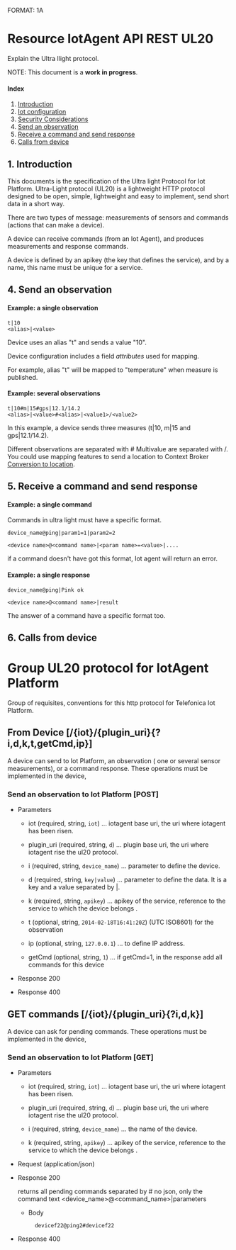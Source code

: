 FORMAT: 1A

# Resource IotAgent API REST UL20
Explain the Ultra llight protocol.

NOTE: This document is a **work in progress**.


#### Index
1. [Introduction](#def-introduction)
2. [Iot configuration](deploy.md#def-storage)
3. [Security Considerations](deploy.md#def-security)
4. [Send an observation](#def-observation)
5. [Receive a command and send response](#def-command)
6. [Calls from device](#def-API_ul20)

<a name="def-introduction"></a>
## 1. Introduction
This documents is the specification of the Ultra light Protocol for Iot Platform.
Ultra-Light protocol (UL20) is a lightweight HTTP protocol designed to be open, simple, lightweight and easy to implement, send short data in a short way.

There are two types of message: measurements of sensors and commands (actions that can make a device).

A device can receive commands (from an Iot Agent), and produces measurements and response commands.

A device is defined by an apikey (the key that defines the service),
and by a name, this name must be unique for a service.


<a name="def-observation"></a>
## 4. Send an observation

#### Example: a single observation

    t|10
    <alias>|<value>

Device uses an alias "t"  and sends a value "10".

Device configuration includes a field _attributes_ used for mapping.

For example, alias "t" will be mapped to "temperature" when measure is published.

#### Example: several observations

    t|10#m|15#gps|12.1/14.2
    <alias>|<value>#<alias>|<value1>/<value2>

In this example, a device sends three measures (t|10, m|15 and gps|12.1/14.2).

Different observations are separated with #
Multivalue are separated with /. You could use mapping features to send a location to Context Broker [Conversion to location](modules.md).


<a name="def-command"></a>
## 5. Receive a command and send response

#### Example: a single command

Commands in ultra light must have a specific format.

    device_name@ping|param1=1|param2=2

    <device name>@<command name>|<param name>=<value>|....

  if a command doesn't have got this format, Iot agent will return an error.

#### Example: a single response

    device_name@ping|Pink ok

    <device name>@<command name>|result

   The answer of a command have a specific format too.


<a name="def-API_ul20"></a>
## 6. Calls from device

# Group UL20 protocol for IotAgent Platform
Group of  requisites, conventions for this http protocol for Telefonica Iot Platform.

## From Device [/{iot}/{plugin_uri}{?i,d,k,t,getCmd,ip}]
A device can send to Iot Platform, an observation ( one or several sensor measurements), or a command response.
These operations must be implemented in the device,

### Send an observation to Iot Platform [POST]

+ Parameters

    + iot (required, string, `iot`) ... iotagent base uri, the uri where iotagent has been risen.

    + plugin_uri (required, string, `d`) ... plugin base uri, the uri where iotagent rise the ul20 protocol.

    + i (required, string, `device_name`) ... parameter to define the device.

    + d (required, string, `key|value`) ... parameter to define the data. It is a key and a value separated by |.

    + k (required, string, `apikey`) ... apikey of the service, reference to the service to which the device belongs .

    + t (optional, string, `2014-02-18T16:41:20Z`)   (UTC ISO8601) for the observation

    + ip (optional, string, `127.0.0.1`) ...   to define IP address.

    + getCmd (optional, string, `1`) ... if getCmd=1, in the response add all commands for this device

+ Response 200

+ Response 400

## GET commands [/{iot}/{plugin_uri}{?i,d,k}]
A device can ask for pending commands.
These operations must be implemented in the device,

### Send an observation to Iot Platform [GET]

+ Parameters

    + iot (required, string, `iot`) ... iotagent base uri, the uri where iotagent has been risen.

    + plugin_uri (required, string, `d`) ... plugin base uri, the uri where iotagent rise the ul20 protocol.

    + i (required, string, `device_name`) ... the name of the device.

    + k (required, string, `apikey`) ... apikey of the service, reference to the service to which the device belongs .



+ Request (application/json)

+ Response 200

    returns all pending commands separated by #
    no json, only the command text
    <device_name>@<command_name>|parameters

    + Body

            devicef22@ping2#devicef22

+ Response 400
